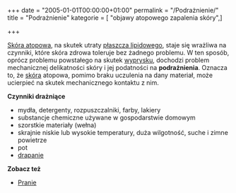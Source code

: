 +++
date = "2005-01-01T00:00:00+01:00"
permalink = "/Podrażnienie/"
title = "Podrażnienie"
kategorie = [ "objawy atopowego zapalenia skóry",]

+++

[Skóra atopowa](/atopedia/Skóra_atopowa "wikilink"), na skutek utraty [płaszcza lipidowego](/atopedia/Płaszcz_lipidowy "wikilink"), staje się wrażliwa na czynniki, które skóra zdrowa toleruje bez żadnego problemu. W ten sposób, oprócz problemu powstałego na skutek [wyprysku](/atopedia/Wyprysk "wikilink"), dochodzi problem mechanicznej delikatności skóry i jej podatności na **podrażnienia**. Oznacza to, że [skóra](/atopedia/skóra "wikilink") atopowa, pomimo braku uczulenia na dany materiał, może ucierpieć na skutek mechanicznego kontaktu z nim.

**Czynniki drażniące**

-   mydła, detergenty, rozpuszczalniki, farby, lakiery
-   substancje chemiczne używane w gospodarstwie domowym
-   szorstkie materiały (wełna)
-   skrajnie niskie lub wysokie temperatury, duża wilgotność, suche i zimne powietrze
-   pot
-   [drapanie](/atopedia/Efekt_błędnego_koła "wikilink")

**Zobacz też**

-   [Pranie](/atopedia/Pranie "wikilink")

